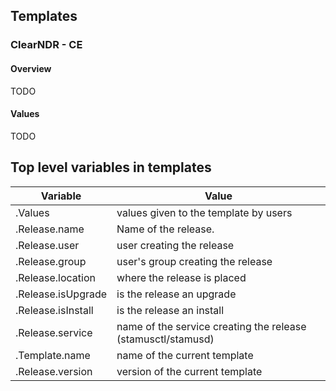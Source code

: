 ## Templates

### ClearNDR - CE

#### Overview

TODO

#### Values

TODO

## Top level variables in templates

| Variable    | Value |
| -------- | ------- |
| .Values    | values given to the template by users    |
| .Release.name  | Name of the release.    |
| .Release.user | user creating the release     |
| .Release.group    | user's group creating the release    |
| .Release.location    | where the release is placed    |
| .Release.isUpgrade    | is the release an upgrade    |
| .Release.isInstall    | is the release an install    |
| .Release.service    | name of the service creating the release (stamusctl/stamusd)    |
| .Template.name    | name of the current template    |
| .Release.version    | version of the current template    |